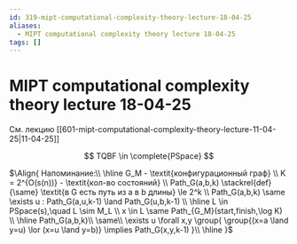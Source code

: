 ```yaml
---
id: 319-mipt-computational-complexity-theory-lecture-18-04-25
aliases:
  - MIPT computational complexity theory lecture 18-04-25
tags: []
---
```


# MIPT computational complexity theory lecture 18-04-25

См. лекцию [[601-mipt-computational-complexity-theory-lecture-11-04-25|11-04-25]]

$$
TQBF \in \complete{PSpace}
$$

$\Align{
Напоминание:\\
\hline
G_M - \textit{конфигурационный граф} \\
K = 2^{O(s(n))} - \textit{кол-во состояний} \\
Path_G(a,b,k) \stackrel{def}{\same} \textit{в G есть путь из a в b длины} \le 2^k \\
Path_G(a,b,k) \same \exists u : Path_G(a,u,k-1) \land Path_G(u,b,k-1) \\
\hline
L \in PSpace(s),\quad L \sim M_L \\
x \in L \same Path_{G_M}(start,finish,\log K) \\
\hline
Path_G(a,b,k)\\
\same\\
\exists u \forall x,y \group{
\group{(x=a \land y=u) \lor (x=u \land y=b)} \implies
Path_G(x,y,k-1)
}\\
\hline
}$
